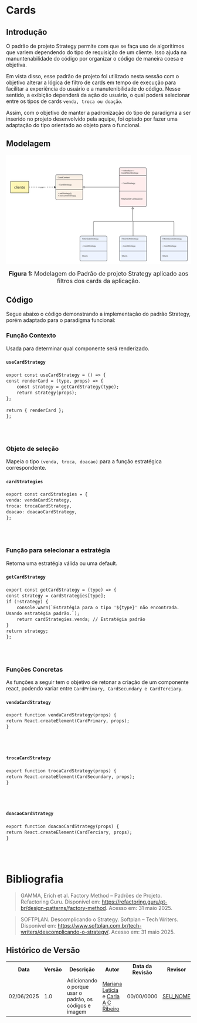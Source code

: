 # Cards

## Introdução

O padrão de projeto Strategy permite com que se faça uso de algoritimos que variem dependendo do tipo de requisição de um cliente. Isso ajuda na manuntenabilidade do código por organizar o código de maneira coesa e objetiva.

Em vista disso, esse padrão de projeto foi utilizado nesta sessão com o objetivo alterar a lógica de filtro de cards em tempo de execução para facilitar a experiência do usuário e a manutenibilidade do código. Nesse sentido, a exibição dependerá da ação do usuário, o qual poderá selecionar entre os tipos de cards `venda, troca ou doação`.

Assim, com o objetivo de manter a padronização do tipo de paradigma a ser inserido no projeto desenvolvido pela aquipe, foi optado por fazer uma adaptação do tipo orientado ao objeto para o funcional.

## Modelagem

![modelagem de cards usando o padrão factory Method](./../../assets/cardsStrategyModel.png)

<font size="3"><p style="text-align: center"><b>Figura 1: </b>Modelagem do Padrão de projeto Strategy aplicado aos filtros dos cards da aplicação.</p></font>

## Código

Segue abaixo o código demonstrando a implementação do padrão Strategy, porém adaptado para o paradigma funcional:


### Função Contexto

Usada para determinar qual componente será renderizado.

#### `useCardStrategy`

    export const useCardStrategy = () => {
    const renderCard = (type, props) => {
        const strategy = getCardStrategy(type);
        return strategy(props);
    };

    return { renderCard };
    };

<br>
<br>

### Objeto de seleção

Mapeia o tipo `(venda, troca, doacao)` para a função estratégica correspondente.

#### `cardStrategies`

    export const cardStrategies = {
    venda: vendaCardStrategy,
    troca: trocaCardStrategy,
    doacao: doacaoCardStrategy,
    };

<br>
<br>

### Função para selecionar a estratégia

Retorna uma estratégia válida ou uma default.

#### `getCardStrategy`

    export const getCardStrategy = (type) => {
    const strategy = cardStrategies[type];
    if (!strategy) {
        console.warn(`Estratégia para o tipo '${type}' não encontrada. Usando estratégia padrão.`);
        return cardStrategies.venda; // Estratégia padrão
    }
    return strategy;
    };

<br>
<br>

### Funções Concretas

As funções a seguir tem o objetivo de retonar a criação de um componente react, podendo variar entre `CardPrimary, CardSecundary e CardTerciary`.

#### `vendaCardStrategy`

    export function vendaCardStrategy(props) {
    return React.createElement(CardPrimary, props);
    }



<br>
<br>


#### `trocaCardStrategy`

    export function trocaCardStrategy(props) {
    return React.createElement(CardSecundary, props);
    }




<br>
<br>

#### `doacaoCardStrategy`

    export function doacaoCardStrategy(props) {
    return React.createElement(CardTerciary, props);
    }


<br>
<br>



# Bibliografia


> GAMMA, Erich et al. Factory Method – Padrões de Projeto. Refactoring Guru. Disponível em: https://refactoring.guru/pt-br/design-patterns/factory-method. Acesso em: 31 maio 2025.

> SOFTPLAN. Descomplicando o Strategy. Softplan – Tech Writers. Disponível em: https://www.softplan.com.br/tech-writers/descomplicando-o-strategy/. Acesso em: 31 maio 2025.


## Histórico de Versão


<div align="center">
    <table>
        <tr>
            <th>Data</th>
            <th>Versão</th>
            <th>Descrição</th>
            <th>Autor</th>
            <th>Data da Revisão</th>
            <th>Revisor</th>
        </tr>
        <tr>
            <td>02/06/2025</td>
            <td>1.0</td>
            <td>Adicionando o porque usar o padrão, os códigos e imagem</td>
            <td><a href="https://github.com/Marianannn">Mariana Letícia</a> e <a href="https://github.com/ccarla">Carla A C Ribeiro</a></td>
            <td>00/00/0000</td>
            <td><a href="https://github.com/SEU_GIT]">SEU_NOME</a></td>
        </tr>
    </table>
</div>